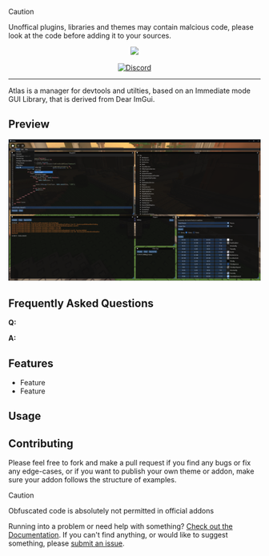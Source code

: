 
> [!CAUTION]
> Unoffical plugins, libraries and themes may contain malcious code, please look at the code before adding it to your sources.

<p align="center">
    <img src="https://raw.github.com/0zBug/Atlas/refs/heads/main/Assets/Atlas.svg" width="420">
</p>

<div align="center">

[![Discord][shield-discord-server]][discord-invite]

</div>

----

Atlas is a manager for devtools and utilties, based on an Immediate mode GUI Library, that is derived from Dear ImGui.

## Preview

![](https://raw.githubusercontent.com/4DBug/Atlas/refs/heads/main/Assets/AtlasUI.png)

## Frequently Asked Questions

**Q:**

**A:**

## Features

- Feature
- Feature

## Usage

[shield-discord-server]: https://img.shields.io/discord/1305575464764444822?logo=discord&logoColor=white&label=discord&color=4d3dff

[discord-invite]:  https://discord.gg/XZNZ7baZWD

## Contributing
Please feel free to fork and make a pull request if you find any bugs or fix any edge-cases, or if you want to publish your own theme or addon, make sure your addon follows the structure of examples.

> [!CAUTION]
> Obfuscated code is absolutely not permitted in official addons

Running into a problem or need help with something? [Check out the Documentation](https://github.com/0zbug/Atlas). If you can't find anything, or would like to suggest something, please [submit an issue](https://github.com/0zbug/Atlas/issues).

